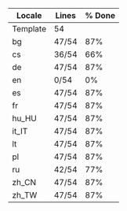 |  Locale  |  Lines  | % Done|
|----------|---------|-------|
| Template |      54 |       |
| bg       |   47/54 |   87% |
| cs       |   36/54 |   66% |
| de       |   47/54 |   87% |
| en       |    0/54 |    0% |
| es       |   47/54 |   87% |
| fr       |   47/54 |   87% |
| hu_HU    |   47/54 |   87% |
| it_IT    |   47/54 |   87% |
| lt       |   47/54 |   87% |
| pl       |   47/54 |   87% |
| ru       |   42/54 |   77% |
| zh_CN    |   47/54 |   87% |
| zh_TW    |   47/54 |   87% |
